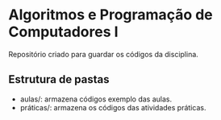 # Algoritmos e Programação de Computadores I

Repositório criado para guardar os códigos da disciplina. 

## Estrutura de pastas

* aulas/: armazena códigos exemplo das aulas.
* práticas/: armazena os códigos das atividades práticas.
